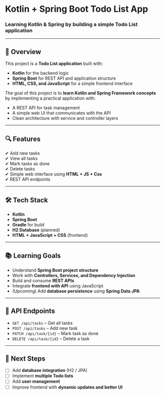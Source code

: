 # Kotlin + Spring Boot Todo List App

### **Learning Kotlin & Spring by building a simple Todo List application**

---

## 📌 Overview
This project is a **Todo List application** built with:
- **Kotlin** for the backend logic
- **Spring Boot** for REST API and application structure
- **HTML, CSS, and JavaScript** for a simple frontend interface

The goal of this project is to **learn Kotlin and Spring Framework concepts** by implementing a practical application with:
- A REST API for task management
- A simple web UI that communicates with the API
- Clean architecture with service and controller layers

---

## 🔍 Features
✔ Add new tasks  
✔ View all tasks  
✔ Mark tasks as done  
✔ Delete tasks  
✔ Simple web interface using **HTML + JS + Css**  
✔ REST API endpoints

---

## 🛠 Tech Stack
- **Kotlin**
- **Spring Boot**
- **Gradle** for build
- **H2 Database** (planned)
- **HTML + JavaScript + CSS** (frontend)

---

## 📚 Learning Goals
- Understand **Spring Boot project structure**  
- Work with **Controllers, Services, and Dependency Injection**  
- Build and consume **REST APIs**  
- Integrate **frontend with API** using JavaScript  
- (Upcoming) Add **database persistence** using **Spring Data JPA**  

---

## 🔗 API Endpoints
- `GET /api/tasks` – Get all tasks  
- `POST /api/tasks` – Add new task 
- `PATCH /api/task/{id}` – Mark task as done  
- `DELETE /api/task/{id}` – Delete a task  

---

## 🚀 Next Steps
- [ ] Add **database integration** (H2 / JPA)  
- [ ] Implement **multiple Todo lists**  
- [ ] Add **user management**  
- [ ] Improve frontend with **dynamic updates and better UI**
